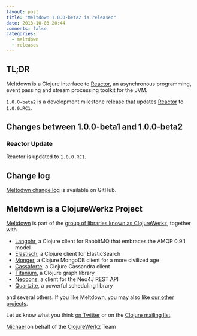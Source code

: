 ```yaml
---
layout: post
title: "Meltdown 1.0.0-beta2 is released"
date: 2013-10-03 20:44
comments: false
categories:
  - meltdown
  - releases
---
```


## TL;DR

Meltdown is a Clojure interface to [Reactor](https://github.com/reactor), an asynchronous
programming, event passing and stream processing toolkit for the JVM.

`1.0.0-beta2` is a development milestone release that updates
[Reactor](https://github.com/reactor/reactor) to `1.0.0.RC1`.



## Changes between 1.0.0-beta1 and 1.0.0-beta2

### Reactor Update

Reactor is updated to `1.0.0.RC1`.


## Change log

[Meltodwn change log](https://github.com/clojurewerkz/meltdown/blob/master/ChangeLog.md) is available on GitHub.


## Meltdown is a ClojureWerkz Project

[Meltdown](https://github.com/clojurewerkz/meltdown) is part of the [group of libraries known as ClojureWerkz](http://clojurewerkz.org), together with

 * [Langohr](http://clojurerabbitmq.info), a Clojure client for RabbitMQ that embraces the AMQP 0.9.1 model
 * [Elastisch](http://clojureelasticsearch.info), a Clojure client for ElasticSearch
 * [Monger](http://clojuremongodb.info), a Clojure MongoDB client for a more civilized age
 * [Cassaforte](http://clojurecassandra.info), a Clojure Cassandra client
 * [Titanium](http://titanium.clojurewerkz.org), a Clojure graph library
 * [Neocons](http://clojureneo4j.info), a client for the Neo4J REST API
 * [Quartzite](http://clojurequartz.info), a powerful scheduling library

and several others. If you like Meltdown, you may also like [our other projects](http://clojurewerkz.org).

Let us know what you think [on Twitter](http://twitter.com/clojurewerkz) or on the [Clojure mailing list](https://groups.google.com/group/clojure).


[Michael](http://twitter.com/michaelklishin) on behalf of the [ClojureWerkz](http://clojurewerkz.org) Team
